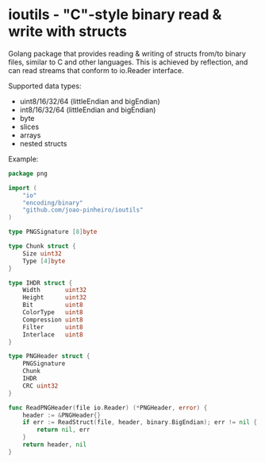 ioutils - "C"-style binary read & write with structs
====================================================

Golang package that provides reading & writing of structs from/to binary files, similar to C and other languages. This is
achieved by reflection, and can read streams that conform to io.Reader interface.

Supported data types:
- uint8/16/32/64 (littleEndian and bigEndian)
- int8/16/32/64 (littleEndian and bigEndian)
- byte
- slices
- arrays
- nested structs


Example:
```go
package png

import (
	"io"
	"encoding/binary"
	"github.com/joao-pinheiro/ioutils"
)

type PNGSignature [8]byte

type Chunk struct {
	Size uint32
	Type [4]byte
}

type IHDR struct {
	Width       uint32
	Height      uint32
	Bit         uint8
	ColorType   uint8
	Compression uint8
	Filter      uint8
	Interlace   uint8
}

type PNGHeader struct {
	PNGSignature
	Chunk
	IHDR
	CRC uint32
}

func ReadPNGHeader(file io.Reader) (*PNGHeader, error) {
	header := &PNGHeader{}
	if err := ReadStruct(file, header, binary.BigEndian); err != nil {
		return nil, err
	}
	return header, nil
}
```
 
